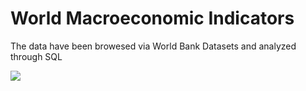<h1>World Macroeconomic Indicators</h1>

<p>The data have been browesed via World Bank Datasets and analyzed through SQL</p>

<img src="https://images.unsplash.com/photo-1526304640581-d334cdbbf45e?ixlib=rb-4.0.3&ixid=MnwxMjA3fDB8MHxzZWFyY2h8NHx8d29ybGQlMjBlY29ub215fGVufDB8fDB8fA%3D%3D&auto=format&fit=crop&w=500&q=60">
